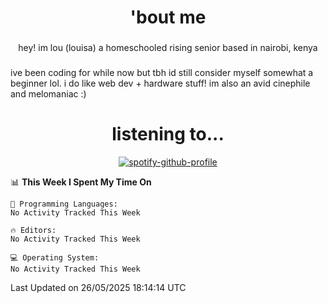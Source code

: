 <h1 align="center">'bout me</h1>

###

<p align="center">hey! im lou (louisa) a homeschooled rising senior based in nairobi, kenya </p>

###

<p align="left"> ive been coding for while now but tbh id still consider myself somewhat a beginner lol. i do like web dev + hardware stuff! im also an avid cinephile and melomaniac :)

  
###

<h1 align="center">listening to...</h1>
<div align="center">
  
[![spotify-github-profile](https://spotify-github-profile.kittinanx.com/api/view?uid=31x5b45bkzcydzcnxenlf7jdvqxq&cover_image=true&theme=natemoo-re&show_offline=true&background_color=ffffff&interchange=true&bar_color=f7a6ec&bar_color_cover=true)](https://spotify-github-profile.kittinanx.com/api/view?uid=31x5b45bkzcydzcnxenlf7jdvqxq&redirect=true)

</div>

<!--START_SECTION:waka-->
📊 **This Week I Spent My Time On** 

```text
💬 Programming Languages: 
No Activity Tracked This Week

🔥 Editors: 
No Activity Tracked This Week

💻 Operating System: 
No Activity Tracked This Week
```


 Last Updated on 26/05/2025 18:14:14 UTC
<!--END_SECTION:waka-->

